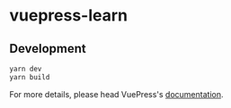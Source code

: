 # vuepress-learn

> 

## Development

```bash
yarn dev
yarn build
```

For more details, please head VuePress's [documentation](https://v1.vuepress.vuejs.org/).

